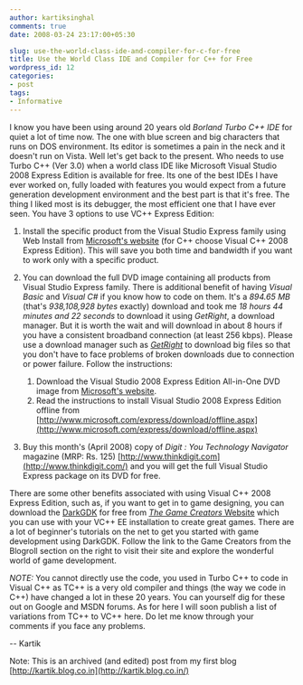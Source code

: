 ```yaml
---
author: kartiksinghal
comments: true
date: 2008-03-24 23:17:00+05:30

slug: use-the-world-class-ide-and-compiler-for-c-for-free
title: Use the World Class IDE and Compiler for C++ for Free
wordpress_id: 12
categories:
- post
tags:
- Informative
---
```


   

I know you have been using around 20 years old _Borland Turbo C++ IDE_ for quiet a lot of time now. The one with blue screen and big characters that runs on DOS environment. Its editor is sometimes a pain in the neck and it doesn't run on Vista. Well let's get back to the present. Who needs to use Turbo C++ (Ver 3.0) when a world class IDE like Microsoft Visual Studio 2008 Express Edition is available for free. Its one of the best IDEs I have ever worked on, fully loaded with features you would expect from a future generation development environment and the best part is that it's free. The thing I liked most is its debugger, the most efficient one that I have ever seen. You have 3 options to use VC++ Express Edition:




1. Install the specific product from the Visual Studio Express family using Web Install from [Microsoft's website](http://www.microsoft.com/express/download/) (for C++ choose Visual C++ 2008 Express Edition). This will save you both time and bandwidth if you want to work only with a specific product.




2. You can download the full DVD image containing all products from Visual Studio Express family. There is additional benefit of having _Visual Basic_ and _Visual C#_ if you know how to code on them. It's a _894.65 MB_ (that's _938,108,928 bytes_ exactly) download and took me _18 hours 44 minutes and 22 seconds_ to download it using _GetRight_, a download manager. But it is worth the wait and will download in about 8 hours if you have a consistent broadband connection (at least 256 kbps). Please use a download manager such as [_GetRight_](http://www.getright.com) to download big files so that you don't have to face problems of broken downloads due to connection or power failure. Follow the instructions: 

    1. Download the Visual Studio 2008 Express Edition All-in-One DVD image from [Microsoft's website](http://download.microsoft.com/download/8/B/5/8B5804AD-4990-40D0-A6AA-CE894CBBB3DC/VS2008ExpressENUX1397868.iso).
    2. Read the instructions to install Visual Studio 2008 Express Edition offline from [http://www.microsoft.com/express/download/offline.aspx](http://www.microsoft.com/express/download/offline.aspx)

3. Buy this month's (April 2008) copy of _Digit : You Technology Navigator_ magazine (MRP: Rs. 125) [http://www.thinkdigit.com](http://www.thinkdigit.com/) and you will get the full Visual Studio Express package on its DVD for free.




There are some other benefits associated with using Visual C++ 2008 Express Edition, such as, if you want to get in to game designing, you can download the [DarkGDK](http://www.microsoft.com/express/samples/GameCreators/) for free from [_The Game Creators_ Website](http://www.thegamecreators.com/) which you can use with your VC++ EE installation to create great games. There are a lot of beginner's tutorials on the net to get you started with game development using DarkGDK. Follow the link to the Game Creators from the Blogroll section on the right to visit their site and explore the wonderful world of game development.




_NOTE:_ You cannot directly use the code, you used in Turbo C++ to code in Visual C++ as TC++ is a very old compiler and things (the way we code in C++) have changed a lot in these 20 years. You can yourself dig for these out on Google and MSDN forums. As for here I will soon publish a list of variations from TC++ to VC++ here. Do let me know through your comments if you face any problems.




-- Kartik




Note: This is an archived (and edited) post from my first blog [http://kartik.blog.co.in](http://kartik.blog.co.in/)


  
